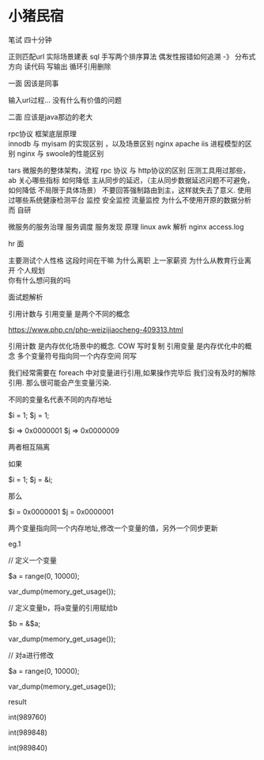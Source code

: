 # 小猪民宿

笔试 四十分钟 

正则匹配url
实际场景建表 sql
手写两个排序算法
偶发性报错如何追溯 -》 分布式方向
读代码 写输出 循环引用删除

一面 因该是同事 

输入url过程... 没有什么有价值的问题

二面  应该是java那边的老大

 
 rpc协议
 框架底层原理  
 innodb 与 myisam 的实现区别 ，以及场景区别
 nginx apache iis 进程模型的区别
 nginx 与 swoole的性能区别 

 tars 微服务的整体架构，流程 
 rpc 协议 与 http协议的区别
 压测工具用过那些，ab 关心哪些指标
 如何降低 主从同步的延迟，（主从同步数据延迟问题不可避免，如何降低 不局限于具体场景） 不要回答强制路由到主，这样就失去了意义.
 使用过哪些系统健康检测平台 监控
 安全监控 流量监控
 为什么不使用开原的数据分析 而 自研

 微服务的服务治理 服务调度 服务发现 原理
 linux awk 解析 nginx access.log  

hr 面 

 主要测试个人性格
 这段时间在干嘛
 为什么离职
 上一家薪资
 为什么从教育行业离开
 个人规划  
 你有什么想问我的吗 



面试题解析

引用计数与 引用变量 是两个不同的概念

https://www.php.cn/php-weizijiaocheng-409313.html

引用计数 是内存优化场景中的概念. COW 写时复制
引用变量 是内存优化中的概念      多个变量符号指向同一个内存空间 同写


我们经常需要在 foreach 中对变量进行引用,如果操作完毕后 我们没有及时的解除引用.
那么很可能会产生变量污染.

不同的变量名代表不同的内存地址

$i = 1;
$j = 1;

$i => 0x0000001
$j => 0x0000009

两者相互隔离

如果 

$i = 1;
$j = &i;

那么  

$i = 0x0000001
$j = 0x0000001

两个变量指向同一个内存地址,修改一个变量的值，另外一个同步更新

eg.1

// 定义一个变量

$a = range(0, 10000);

var_dump(memory_get_usage());

 

// 定义变量b，将a变量的引用赋给b

$b = &$a;

var_dump(memory_get_usage());

 

// 对a进行修改

$a = range(0, 10000);

var_dump(memory_get_usage());

result

int(989760)

int(989848)

int(989840)

